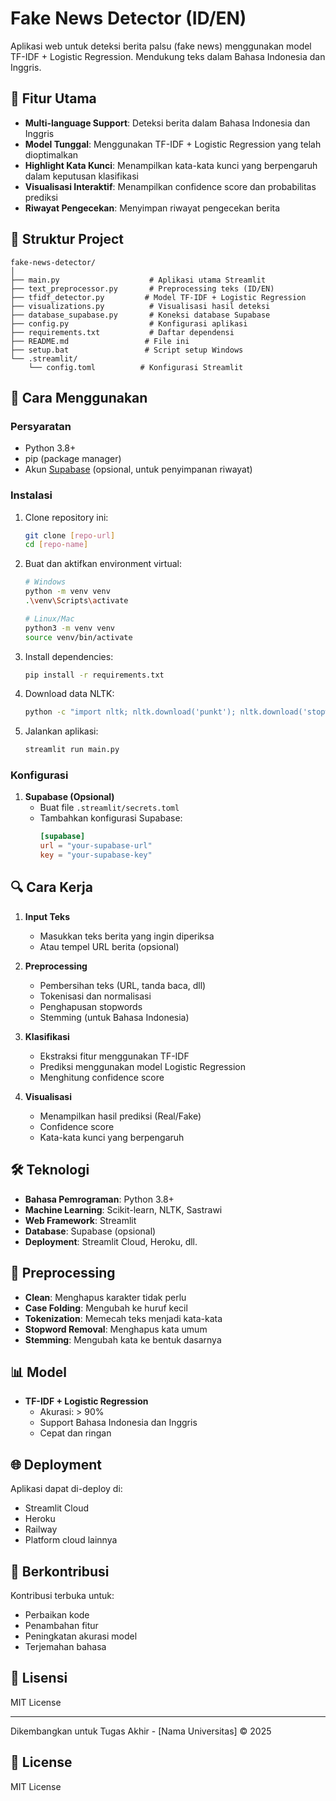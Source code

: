 # Fake News Detector (ID/EN)

Aplikasi web untuk deteksi berita palsu (fake news) menggunakan model TF-IDF + Logistic Regression. Mendukung teks dalam Bahasa Indonesia dan Inggris.

## 🌟 Fitur Utama

- **Multi-language Support**: Deteksi berita dalam Bahasa Indonesia dan Inggris
- **Model Tunggal**: Menggunakan TF-IDF + Logistic Regression yang telah dioptimalkan
- **Highlight Kata Kunci**: Menampilkan kata-kata kunci yang berpengaruh dalam keputusan klasifikasi
- **Visualisasi Interaktif**: Menampilkan confidence score dan probabilitas prediksi
- **Riwayat Pengecekan**: Menyimpan riwayat pengecekan berita

## 📁 Struktur Project

```
fake-news-detector/
│
├── main.py                    # Aplikasi utama Streamlit
├── text_preprocessor.py       # Preprocessing teks (ID/EN)
├── tfidf_detector.py         # Model TF-IDF + Logistic Regression
├── visualizations.py          # Visualisasi hasil deteksi
├── database_supabase.py       # Koneksi database Supabase
├── config.py                  # Konfigurasi aplikasi
├── requirements.txt           # Daftar dependensi
├── README.md                 # File ini
├── setup.bat                 # Script setup Windows
└── .streamlit/
    └── config.toml          # Konfigurasi Streamlit
```

## 🚀 Cara Menggunakan

### Persyaratan
- Python 3.8+
- pip (package manager)
- Akun [Supabase](https://supabase.com) (opsional, untuk penyimpanan riwayat)

### Instalasi

1. Clone repository ini:
   ```bash
   git clone [repo-url]
   cd [repo-name]
   ```

2. Buat dan aktifkan environment virtual:
   ```bash
   # Windows
   python -m venv venv
   .\venv\Scripts\activate
   
   # Linux/Mac
   python3 -m venv venv
   source venv/bin/activate
   ```

3. Install dependencies:
   ```bash
   pip install -r requirements.txt
   ```

4. Download data NLTK:
   ```bash
   python -c "import nltk; nltk.download('punkt'); nltk.download('stopwords'); nltk.download('wordnet')"
   ```

5. Jalankan aplikasi:
   ```bash
   streamlit run main.py
   ```

### Konfigurasi

1. **Supabase (Opsional)**
   - Buat file `.streamlit/secrets.toml`
   - Tambahkan konfigurasi Supabase:
     ```toml
     [supabase]
     url = "your-supabase-url"
     key = "your-supabase-key"
     ```

## 🔍 Cara Kerja

1. **Input Teks**
   - Masukkan teks berita yang ingin diperiksa
   - Atau tempel URL berita (opsional)

2. **Preprocessing**
   - Pembersihan teks (URL, tanda baca, dll)
   - Tokenisasi dan normalisasi
   - Penghapusan stopwords
   - Stemming (untuk Bahasa Indonesia)

3. **Klasifikasi**
   - Ekstraksi fitur menggunakan TF-IDF
   - Prediksi menggunakan model Logistic Regression
   - Menghitung confidence score

4. **Visualisasi**
   - Menampilkan hasil prediksi (Real/Fake)
   - Confidence score
   - Kata-kata kunci yang berpengaruh

## 🛠️ Teknologi

- **Bahasa Pemrograman**: Python 3.8+
- **Machine Learning**: Scikit-learn, NLTK, Sastrawi
- **Web Framework**: Streamlit
- **Database**: Supabase (opsional)
- **Deployment**: Streamlit Cloud, Heroku, dll.

## 🔧 Preprocessing

- **Clean**: Menghapus karakter tidak perlu
- **Case Folding**: Mengubah ke huruf kecil
- **Tokenization**: Memecah teks menjadi kata-kata
- **Stopword Removal**: Menghapus kata umum
- **Stemming**: Mengubah kata ke bentuk dasarnya

## 📊 Model

- **TF-IDF + Logistic Regression**
  - Akurasi: > 90%
  - Support Bahasa Indonesia dan Inggris
  - Cepat dan ringan

## 🌐 Deployment

Aplikasi dapat di-deploy di:
- Streamlit Cloud
- Heroku
- Railway
- Platform cloud lainnya

## 🤝 Berkontribusi

Kontribusi terbuka untuk:
- Perbaikan kode
- Penambahan fitur
- Peningkatan akurasi model
- Terjemahan bahasa

## 📜 Lisensi

MIT License

---

Dikembangkan untuk Tugas Akhir - [Nama Universitas] © 2025

## 📄 License

MIT License
